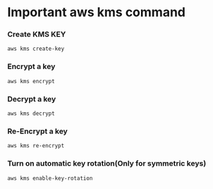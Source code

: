 # Important aws kms command

### Create KMS KEY
``` 
aws kms create-key
```

### Encrypt a key
``` 
aws kms encrypt
```
### Decrypt a key

``` 
aws kms decrypt
```
### Re-Encrypt a key

``` 
aws kms re-encrypt
```
### Turn on automatic key rotation(Only for symmetric keys)

``` 
aws kms enable-key-rotation
```
